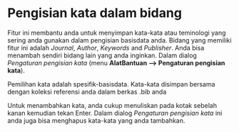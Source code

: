 # Pengisian kata dalam bidang

Fitur ini membantu anda untuk menyimpan kata-kata atau teminologi yang sering anda gunakan dalam pengisian basisdata anda. Bidang yang memiliki fitur ini adalah *Journal*, *Author*, *Keywords* and *Publisher*. Anda bisa menambah sendiri bidang lain yang anda inginkan. Dalam dialog *Pengaturan pengisian kata* (menu **AlatBantuan --&gt; Pengaturan pengisian kata**).

Pemilihan kata adalah spesifik-basisdata. Kata-kata disimpan bersama dengan koleksi referensi anda dalam berkas .bib anda

Untuk menambahkan kata, anda cukup menuliskan pada kotak sebelah kanan kemudian tekan Enter. Dalam dialog *Pengaturan pengisian kata* ini anda juga bisa menghapus kata-kata yang anda tambahkan.
